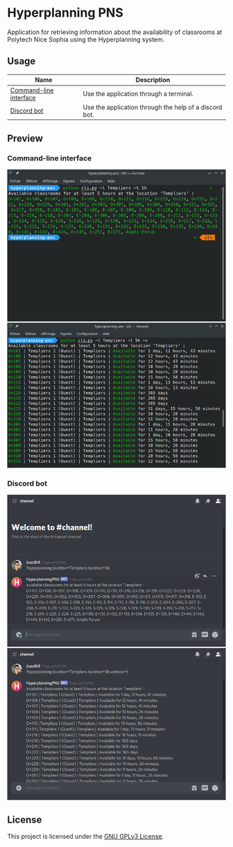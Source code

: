 # Hyperplanning PNS
Application for retrieving information about the availability of classrooms at Polytech Nice Sophia using the Hyperplanning system.

## Usage

| Name                                         | Description                                            |
|----------------------------------------------|--------------------------------------------------------|
| [Command-line interface](docs/cli/README.md) | Use the application through a terminal.                |
| [Discord bot](docs/bot/README.md)            | Use the application through the help of a discord bot. |

## Preview
### Command-line interface

![CLI preview](docs/preview/cli.png)
![CLI preview](docs/preview/cli2.png)
### Discord bot

![Bot preview](docs/preview/bot.png)
![Bot preview](docs/preview/bot2.png)

## License

This project is licensed under the [GNU GPLv3 License](LICENSE).
